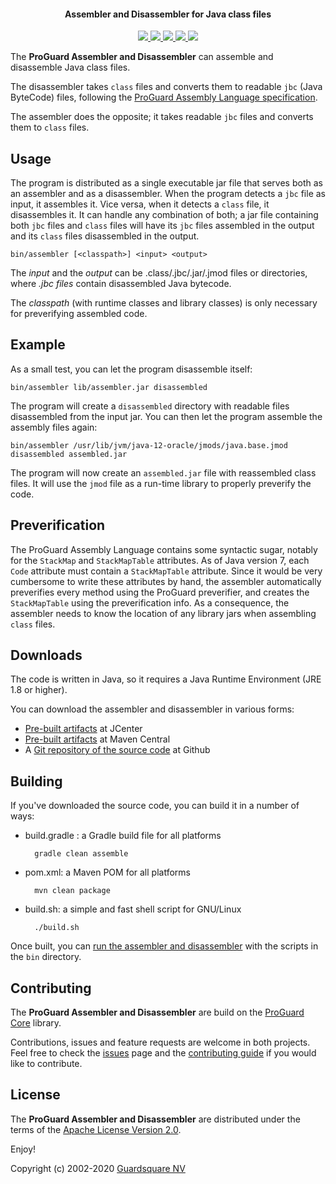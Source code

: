 <h4 align="center">Assembler and Disassembler for Java class files</h4>

<!-- Badges -->
<p align="center">
  <!-- CI -->
  <a href="https://github.com/Guardsquare/proguard-assembler/actions?query=workflow%3A%22Continuous+Integration%22">
    <img src="https://github.com/Guardsquare/proguard-assembler/workflows/Continuous%20Integration/badge.svg?branch=github-workflow">
  </a>

  <!-- Github version -->
  <a href="releases">
    <img src="https://img.shields.io/github/v/release/guardsquare/proguard-assembler">
  </a>

  <!-- Maven -->
  <a href="https://search.maven.org/search?q=g:com.guardsquare">
    <img src="https://img.shields.io/maven-central/v/com.guardsquare/proguard-parent">
  </a>

  <!-- License -->
  <a href="LICENSE">
    <img src="https://img.shields.io/github/license/guardsquare/proguard-assembler">
  </a>

  <!-- Twitter -->
  <a href="https://twitter.com/Guardsquare">
    <img src="https://img.shields.io/twitter/follow/guardsquare?style=social">
  </a>
</p>

The **ProGuard Assembler and Disassembler** can assemble and disassemble
Java class files.

The disassembler takes `class` files and converts them to readable `jbc`
(Java ByteCode) files, following the [ProGuard Assembly Language
specification](docs/md/specification.md).

The assembler does the opposite; it takes readable `jbc` files and
converts them to `class` files.

## Usage

The program is distributed as a single executable jar file that serves both as
an assembler and as a disassembler. When the program detects a `jbc` file as
input, it assembles it. Vice versa, when it detects a `class` file, it
disassembles it. It can handle any combination of both; a jar file containing
both `jbc` files and `class` files will have its `jbc` files assembled in the
output and its `class` files disassembled in the output.

    bin/assembler [<classpath>] <input> <output>

The _input_ and the _output_ can be .class/.jbc/.jar/.jmod files or
directories, where  _.jbc files_ contain disassembled Java bytecode.

The _classpath_ (with runtime classes and library classes) is only necessary
for preverifying assembled code.

## Example

As a small test, you can let the program disassemble itself:

    bin/assembler lib/assembler.jar disassembled

The program will create a `disassembled` directory with readable files
disassembled from the input jar. You can then let the program assemble the
assembly files again:

    bin/assembler /usr/lib/jvm/java-12-oracle/jmods/java.base.jmod disassembled assembled.jar

The program will now create an `assembled.jar` file with reassembled class
files. It will use the `jmod` file as a run-time library to properly preverify
the code.

## Preverification

The ProGuard Assembly Language contains some syntactic sugar, notably for the
`StackMap` and `StackMapTable` attributes. As of Java version 7, each `Code`
attribute must contain a `StackMapTable` attribute. Since it would be very
cumbersome to write these attributes by hand, the assembler automatically
preverifies every method using the ProGuard preverifier, and creates the
`StackMapTable` using the preverification info. As a consequence, the
assembler needs to know the location of any library jars when assembling
`class` files.

## Downloads

The code is written in Java, so it requires a Java Runtime Environment
(JRE 1.8 or higher).

You can download the assembler and disassembler in various forms:

- [Pre-built artifacts](https://bintray.com/guardsquare/proguard) at JCenter
- [Pre-built artifacts](https://search.maven.org/search?q=g:net.sf.proguard) at Maven Central
- A [Git repository of the source code](https://github.com/Guardsquare/proguard-assembler) at Github

## Building

If you've downloaded the source code, you can build it in a number of ways:

- build.gradle : a Gradle build file for all platforms

        gradle clean assemble

- pom.xml: a Maven POM for all platforms

        mvn clean package

- build.sh: a simple and fast shell script for GNU/Linux

        ./build.sh

Once built, you can [run the assembler and disassembler](index.md) with the
scripts in the `bin` directory.

## Contributing

The **ProGuard Assembler and Disassembler** are build on the
[ProGuard Core](https://github.com/Guardsquare/proguard-core) library.

Contributions, issues and feature requests are welcome in both projects.
Feel free to check the [issues](issues) page and the [contributing
guide](CONTRIBUTING.md) if you would like to contribute.

## License

The **ProGuard Assembler and Disassembler** are distributed under the terms of
the [Apache License Version 2.0](LICENSE).

Enjoy!

Copyright (c) 2002-2020 [Guardsquare NV](https://www.guardsquare.com/)
